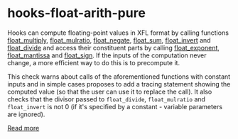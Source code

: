 # hooks-float-arith-pure

Hooks can compute floating-point values in XFL format by calling functions [float_multiply](https://xrpl-hooks.readme.io/reference/float_multiply), [float_mulratio](https://xrpl-hooks.readme.io/reference/float_mulratio), [float_negate](https://xrpl-hooks.readme.io/reference/float_negate), [float_sum](https://xrpl-hooks.readme.io/reference/float_sum), [float_invert](https://xrpl-hooks.readme.io/reference/float_invert) and [float_divide](https://xrpl-hooks.readme.io/reference/float_divide) and access their constituent parts by calling [float_exponent](https://xrpl-hooks.readme.io/reference/float_exponent), [float_mantissa](https://xrpl-hooks.readme.io/reference/float_mantissa) and [float_sign](https://xrpl-hooks.readme.io/reference/float_sign). If the inputs of the computation never change, a more efficient way to do this is to precompute it.

This check warns about calls of the aforementioned functions with constant inputs and in simple cases proposes to add a tracing statement showing the computed value (so that the user can use it to replace the call). It also checks that the divisor passed to `float_divide`, `float_mulratio` and `float_invert` is not 0 (if it's specified by a constant - variable parameters are ignored).

[Read more](https://xrpl-hooks.readme.io/docs/floating-point-numbers-xfl)

